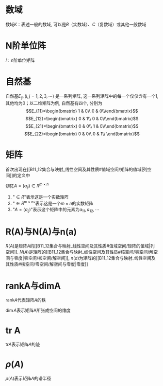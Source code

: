 # 数域

数域$K$：表述一般的数域, 可以是$R$（实数域）、$C$（复数域）或其他一般数域

# N阶单位阵

 $I$：$n$阶单位矩阵

# 自然基

自然基$E_{ij}, (i,j=1,2,3,\cdots)$ 是一系列矩阵, 这一系列矩阵中的每一个仅仅含有一个1, 其他均为0；以二维矩阵为例, 自然基有四个, 分别为 $$E_{11}=\begin{bmatrix} 1 & 0\\ 0 & 0\\\end{bmatrix}$$ $$E_{12}=\begin{bmatrix} 0 & 1\\ 0 & 0\\\end{bmatrix}$$ $$E_{21}=\begin{bmatrix} 0 & 0\\ 1 & 0\\\end{bmatrix}$$ $$E_{22}=\begin{bmatrix} 0 & 0\\ 0 & 1\\ \end{bmatrix}$$

# 矩阵

首次出现在[[B11_12集合与映射_线性空间及其性质#值域空间/矩阵的值域|列空间]]的定义中

矩阵$A=(a_{ij})\in R^{m\times n}$  
1. "$\in R$"表示这是一个实数矩阵 
2. "$\in R^{m\times n}$"表示这是一个$m\times n$的实数矩阵 
3. "$A=(a_{ij})$"表示这个矩阵中的元素为$a_{11},a_{12},\cdots$ 


# R(A)与N(A)与n(a)

$R(A)$是矩阵$A$的[[B11_12集合与映射_线性空间及其性质#值域空间/矩阵的值域|列空间]]. $N(A)$是矩阵的[[B11_12集合与映射_线性空间及其性质#核空间/零空间/解空间与零度|零空间/核空间/解空间]], $n(a)$为矩阵的[[B11_12集合与映射_线性空间及其性质#核空间/零空间/解空间与零度|零度]] 

# rankA与dimA

rank$A$代表矩阵$A$的秩

$\dim A$表示矩阵A所张成空间的维度

# tr A

$\text{tr} A$表示矩阵$A$的迹

# $\rho(A)$  

$\rho (A)$表示矩阵$A$的谱半径 